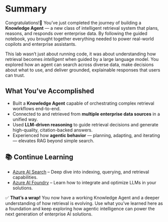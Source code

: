 # Summary

Congratulations!🎉 You’ve just completed the journey of building a **Knowledge Agent** — a new class of intelligent retrieval system that plans, reasons, and responds over enterprise data. By following the guided notebook, you brought together everything needed to power real-world copilots and enterprise assistants.

This lab wasn’t just about running code, it was about understanding how retrieval becomes *intelligent* when guided by a large language model. You explored how an agent can search across diverse data, make decisions about what to use, and deliver grounded, explainable responses that users can trust.

## What You’ve Accomplished

- Built a **Knowledge Agent** capable of orchestrating complex retrieval workflows end-to-end.  
- Connected to and retrieved from **multiple enterprise data sources** in a unified way.  
- Used **LLM-driven reasoning** to guide retrieval decisions and generate high-quality, citation-backed answers.  
- Experienced how **agentic behavior** — planning, adapting, and iterating — elevates RAG beyond simple search.

## 📚 Continue Learning

- [Azure AI Search](https://learn.microsoft.com/azure/search/) – Deep dive into indexing, querying, and retrieval capabilities.  
- [Azure AI Foundry](https://learn.microsoft.com/en-us/azure/ai-foundry/what-is-azure-ai-foundry) – Learn how to integrate and optimize LLMs in your solutions.  

✅ **That’s a wrap!** You now have a working Knowledge Agent and a deeper understanding of how retrieval is evolving. Use what you’ve learned here as a foundation and keep exploring how agentic intelligence can power the next generation of enterprise AI solutions.
